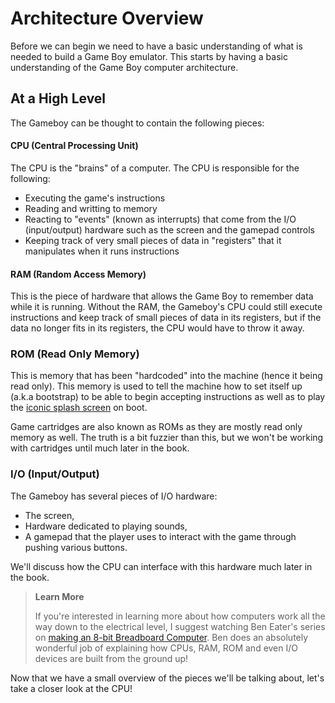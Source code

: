 # Architecture Overview

Before we can begin we need to have a basic understanding of what is needed to build a Game Boy emulator. This starts by having a basic understanding of the Game Boy computer architecture.

## At a High Level

The Gameboy can be thought to contain the following pieces:

#### CPU (Central Processing Unit)

The CPU is the "brains" of a computer. The CPU is responsible for the following:
* Executing the game's instructions
* Reading and writting to memory
* Reacting to "events" (known as interrupts) that come from the I/O (input/output) hardware such as the screen and the gamepad controls
* Keeping track of very small pieces of data in "registers" that it manipulates when it runs instructions

#### RAM (Random Access Memory)

This is the piece of hardware that allows the Game Boy to remember data while it is running. Without the RAM, the Gameboy's CPU could still execute instructions and keep track of small pieces of data in its registers, but if the data no longer fits in its registers, the CPU would have to throw it away.

### ROM (Read Only Memory)

This is memory that has been "hardcoded" into the machine (hence it being read only). This memory is used to tell the machine how to set itself up (a.k.a bootstrap) to be able to begin accepting instructions as well as to play the [iconic splash screen](https://www.youtube.com/watch?v=ClJWTR_lCL4) on boot.

Game cartridges are also known as ROMs as they are mostly read only memory as well. The truth is a bit fuzzier than this, but we won't be working with cartridges until much later in the book.

### I/O (Input/Output)

The Gameboy has several pieces of I/O hardware:
* The screen,
* Hardware dedicated to playing sounds,
* A gamepad that the player uses to interact with the game through pushing various buttons.

We'll discuss how the CPU can interface with this hardware much later in the book.

> **Learn More**
>
> If you're interested in learning more about how computers work all the way down to the electrical level, I suggest watching Ben Eater's series on [making an 8-bit Breadboard Computer](https://www.youtube.com/user/eaterbc). Ben does an absolutely wonderful job of explaining how CPUs, RAM, ROM and even I/O devices are built from the ground up!


Now that we have a small overview of the pieces we'll be talking about, let's take a closer look at the CPU!

